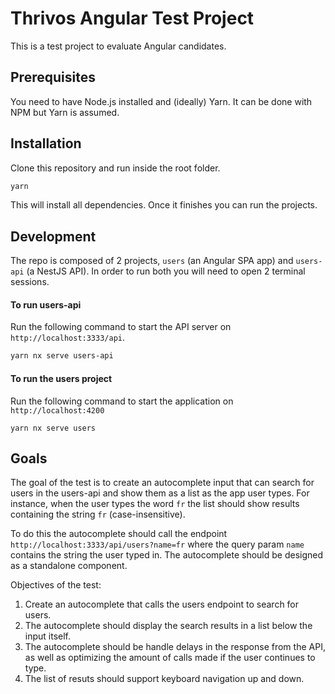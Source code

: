 
# Thrivos Angular Test Project

This is a test project to evaluate Angular candidates.

## Prerequisites

You need to have Node.js installed and (ideally) Yarn. It can be done with NPM but Yarn is assumed.

## Installation

Clone this repository and run inside the root folder.

```bash
yarn
```

This will install all dependencies. Once it finishes you can run the projects.

## Development

The repo is composed of 2 projects, `users` (an Angular SPA app) and `users-api` (a NestJS API). In order to run both you will need to open 2 terminal sessions.

#### To run users-api

Run the following command to start the API server on `http://localhost:3333/api`.

```bash
yarn nx serve users-api
```

#### To run the users project

Run the following command to start the application on `http://localhost:4200`

```
yarn nx serve users
```

## Goals

The goal of the test is to create an autocomplete input that can search for users in the users-api and show them as a list as the app user types. For instance, when the user types the word `fr` the list should show results containing the string `fr` (case-insensitive).

To do this the autocomplete should call the endpoint `http://localhost:3333/api/users?name=fr` where the query param `name` contains the string the user typed in. The autocomplete should be designed as a standalone component.

Objectives of the test:
1. Create an autocomplete that calls the users endpoint to search for users.
2. The autocomplete should display the search results in a list below the input itself.
3. The autocomplete should be handle delays in the response from the API, as well as optimizing the amount of calls made if the user continues to type.
4. The list of resuts should support keyboard navigation up and down.